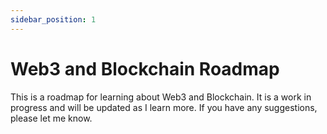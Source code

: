 ```yaml
---
sidebar_position: 1
---
```


# Web3 and Blockchain Roadmap

This is a roadmap for learning about Web3 and Blockchain. It is a work in progress and will be updated as I learn more. If you have any suggestions, please let me know.